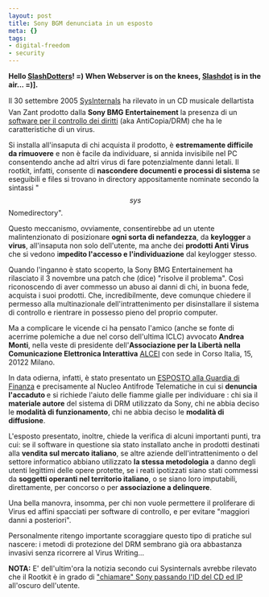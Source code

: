 ```yaml
--- 
layout: post
title: Sony BGM denunciata in un esposto
meta: {}
tags: 
- digital-freedom
- security
---
```

<strong>Hello [SlashDotters](http://games.slashdot.org/article.pl?sid=05/11/07/1221209&tid=233&tid=207&tid=10)! =) When Webserver is on the knees, [Slashdot](http://games.slashdot.org/article.pl?sid=05/11/07/1221209&tid=233&tid=207&tid=10) is in the air... =)].</strong>

Il 30 settembre 2005 [SysInternals](http://www.sysinternals.com/blog/2005/10/sony-rootkits-and-digital-rights.html) ha rilevato in un CD musicale dellartista Van Zant prodotto dalla <strong>Sony BMG Entertainement</strong> la presenza di un [software per il controllo dei diritti](http://www.sysinternals.com/blog/2005/10/sony-rootkits-and-digital-rights.html) (aka AntiCopia/DRM) che ha le caratteristiche di un virus.

Si installa all'insaputa di chi acquista il prodotto, è <strong>estremamente difficile da rimuovere</strong> e non è facile da individuare, si annida invisibile nel PC consentendo anche ad altri virus di fare potenzialmente danni letali. Il rootkit, infatti, consente di <strong>nascondere documenti e processi di sistema</strong> se eseguibili e files si trovano in directory appositamente nominate secondo la sintassi "$$sys$$Nomedirectory". 
<!--more-->
Questo meccanismo, ovviamente, consentirebbe ad un utente malintenzionato di posizionare <strong>ogni sorta di nefandezza</strong>, da <strong>keylogger </strong>a <strong>virus</strong>, all'insaputa non solo dell'utente, ma anche dei <strong>prodotti Anti Virus</strong> che si vedono i<strong>mpedito l'accesso e l'individuazione</strong> dal keylogger stesso.

Quando l'inganno è stato scoperto, la Sony BMG Entertainement ha rilasciato il 3 novembre una patch che (dice) "risolve il problema". Così riconoscendo di aver commesso un abuso ai danni di chi, in buona fede, acquista i suoi prodotti. Che, incredibilmente, deve comunque chiedere il permesso alla multinazionale dell'intrattenimento per disinstallare il sistema di controllo e rientrare in possesso pieno del proprio computer. 

<!--adsense-->

Ma a complicare le vicende ci ha pensato l'amico (anche se fonte di acerrime polemiche a due nel corso dell'ultima ICLC) avvocato <strong>Andrea Monti</strong>, nella veste di presidente dell'<strong>Associazione per la Libertà nella Comunicazione Elettronica Interattiva</strong> [ALCEI](http://www.alcei.it/) con sede in Corso Italia, 15, 20122 Milano. 

In data odierna, infatti, è stato presentato un [ESPOSTO alla Guardia di Finanza](http://www.alcei.org/index.php/archives/105) e precisamente al Nucleo Antifrode Telematiche in cui si <strong>denuncia l'accaduto </strong>e si richiede l'aiuto delle fiamme gialle per individuare : chi sia il <strong>materiale autore</strong> del sistema di DRM utilizzato da Sony, chi ne abbia deciso le <strong>modalità di funzionamento</strong>, chi ne abbia deciso le <strong>modalità di diffusione</strong>. 

L'esposto presentato, inoltre, chiede la verifica di alcuni importanti punti, tra cui:  se il software in questione sia stato installato anche in prodotti destinati alla <strong>vendita sul mercato italiano</strong>, se altre aziende dell'intrattenimento o del settore informatico abbiano utilizzato <strong>la stessa metodologia</strong> a danno degli utenti legittimi delle  opere protette, se i reati ipotizzati siano stati commessi da <strong>soggetti operanti nel  territorio italiano</strong>, o se siano loro imputabili, direttamente, per concorso o  per <strong>associazione a delinquere</strong>.

Una bella manovra, insomma, per chi non vuole permettere il proliferare di Virus ed affini spacciati per software di controllo, e per evitare "maggiori danni a posteriori".  

Personalmente ritengo importante scoraggiare questo tipo di pratiche sul nascere: i metodi di protezione del DRM sembrano già ora abbastanza invasivi senza ricorrere al Virus Writing...

<strong>NOTA:</strong> E' dell'ultim'ora la notizia secondo cui Sysinternals avrebbe rilevato che il Rootkit è in grado di ["chiamare" Sony passando l'ID del CD ed IP](http://www.sysinternals.com/blog/2005/11/more-on-sony-dangerous-decloaking.html) all'oscuro dell'utente. 
